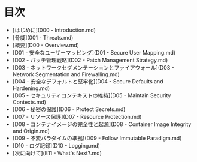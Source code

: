 目次
=======

* [はじめに](000 - Introduction.md)
* [脅威](001 - Threats.md)
* [概要](D00 - Overview.md)
* [D01 - 安全なユーザーマッピング](D01 - Secure User Mapping.md)
* [D02 - パッチ管理戦略](D02 - Patch Management Strategy.md)
* [D03 - ネットワークセグメンテーションとファイアウォール](D03 - Network Segmentation and Firewalling.md)
* [D04 - 安全なデフォルトと堅牢化](D04 - Secure Defaults and Hardening.md)
* [D05 - セキュリティコンテキストの維持](D05 - Maintain Security Contexts.md)
* [D06 - 秘密の保護](D06 - Protect Secrets.md)
* [D07 - リソース保護](D07 - Resource Protection.md)
* [D08 - コンテナイメージの完全性と起源](D08 - Container Image Integrity and Origin.md)
* [D09 - 不変パラダイムの準拠](D09 - Follow Immutable Paradigm.md)
* [D10 - ログ記録](D10 - Logging.md)
* [次に向けて](E11 - What's Next?.md)
